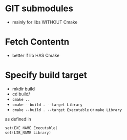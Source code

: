 # GIT submodules

- mainly for libs WITHOUT Cmake

# Fetch Contentn

- better if lib HAS Cmake

# Specify build target

- mkdir build
- cd build/
- `cmake ..`
- `cmake --build . --target Library`
- `cmake --build . --target Executable` or `make Library`

as defined in

```C++
set(EXE_NAME Executable)
set(LIB_NAME Library)
```
